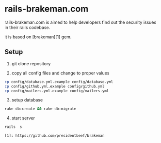 # rails-brakeman.com

rails-brakeman.com is aimed to help developers find out the security issues in their rails codebase.

it is based on [brakeman][1] gem.

## Setup

1. git clone repository

2. copy all config files and change to proper values

```bash
cp config/database.yml.example config/database.yml
cp config/github.yml.example config/github.yml
cp config/mailers.yml.example config/mailers.yml
```

3. setup database

```bash
rake db:create && rake db:migrate
```

4. start server

```bash
rails  s

[1]: https://github.com/presidentbeef/brakeman
